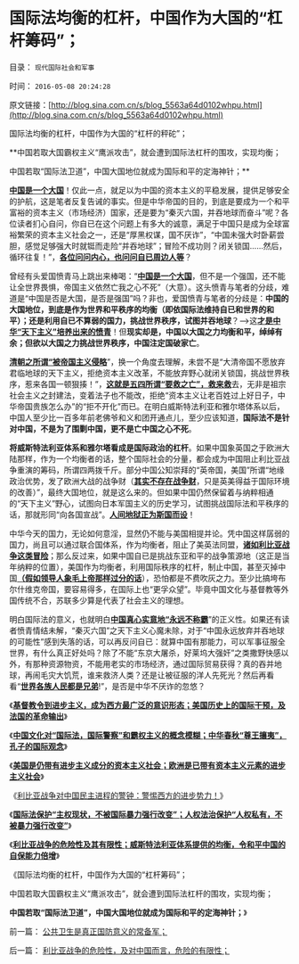 # 国际法均衡的杠杆，中国作为大国的“杠杆筹码”；

目录： `现代国际社会和军事` 

时间： `2016-05-08 20:24:28` 

原文链接：[http://blog.sina.com.cn/s/blog_5563a64d0102whpu.html](http://blog.sina.com.cn/s/blog_5563a64d0102whpu.html)

国际法均衡的杠杆，中国作为大国的“杠杆的秤砣”；

**中国若取大国霸权主义“鹰派攻击”，就会遭到国际法杠杆的围攻，实现均衡；

中国若取“国际法卫道”，中国大国地位就成为国际和平的定海神针；**

[**中国是一个大国**](../../../2009/9/30/中国是一个大国！.md)！仅此一点，就足以为中国的资本主义的平稳发展，提供足够安全的护航，这是笔者反复告诫的事实。但是中华帝国的目的，到底是要成为一个和平富裕的资本主义（市场经济）国家，还是要为“秦灭六国，并吞地球而奋斗”呢？各位读者扪心自问，你自已在这个问题上有多大的诚意，满足于中国只是成为全球富裕繁荣的资本主义社会之一，还是“厚黑权谋，国不厌诈”，“中国未强大时卧薪尝胆，感觉足够强大时就铤而走险“并吞地球”；冒险不成功则？闭关锁国……然后，循环往复！”，[**各位问问内心，也问问自已周边人等**](../../../2009/9/28/中国怀旧复古的乌托邦传统文化.md)？

曾经有头爱国愤青马上跳出来棒喝：“[**中国是一个大国**](http://blog.sina.com.cn/s/blog_cc521dde0102veu3.html)，但不是一个强国，还不能让全世界畏惧，帝国主义依然亡我之心不死”（大意）。这头愤青与笔者的分歧，难道是“中国是否是大国，是否是强国”吗？非也，爱国愤青与笔者的分歧是：**中国的大国地位，到底是作为世界和平秩序的均衡（即依国际法维持自已和世界的和平）；还是利用自已不算弱的国力，挑战世界秩序，试图并吞地球**？——>这[**才是中华“天下主义”培养出来的愤青**](../../../2009/9/29/民族主义可以是卖国手段，爱国与卖国可以逻辑等效.md)！但**现实却是，中国以大国之力均衡和平，绰绰有余；但欲以大国之力挑战世界秩序，中国注定国破家亡**。

[**清朝之所谓“被帝国主义侵略**](../../../2011/1/10/八国联军“被”侵华，北洋政治和东南互保.md)”，换一个角度去理解，未尝不是“大清帝国不愿放弃君临地球的天下主义，拒绝资本主义改革，不能放弃野心就闭关锁国，挑战世界秩序，惹来各国一顿狠揍！”，[**这就是五四所谓“要救之亡”，救来救**](../../../2010/12/26/义和团运动以来的重大错误.md)去，无非是祖宗社会主义之封建法，变着法子也不能改，拒绝“资本主义让老百姓过上好日子，中华帝国贵族怎么办”的“拒不开化”而已。在明白威斯特法利亚和雅尔塔体系以后，中国人至少比一百多年前老佛爷和义和团开通点儿，至少应该知道，**国际法不是针对中国，不是为了围剿中国，更不是亡中国之心不死**。

**将威斯特法利亚体系和雅尔塔看成是国际政治的杠杆**。如果中国象英国之于欧洲大陆那样，作为一个均衡者的话，整个国际社会的分量，都会成为中国阻止利比亚战争重演的筹码，所谓四两拨千斤。部分中国公知崇拜的“英帝国，美国”所谓“地缘政治优势，发了欧洲大战的战争财（[**其实不存在战争财**](http://blog.sina.com.cn/s/blog_14dbd83cd0102vvos.html)，只是英美得益于国际环境的改善）”，最终大国地位，就是这么来的。但如果中国仍然保留着与纳粹相通的“天下主义”野心，试图向日本军国主义的历史学习，试图挑战国际法和平秩序的话，那就形同“向各国宣战”。[**人间地狱正为斯国而设**](../../../2009/12/14/了解“侵略者”痛苦更能理解战争.md)！

中华今天的国力，无论如何意淫，显然仍不能与美国相提并论。凭中国这样孱弱的国力，尚且可以通过联合国体系，作为均衡者，阻止了美英法同盟，[**诸如利比亚战争这类冒险**](../../../2016/3/5/非法无正义，利比亚战争和叙利亚决议.md)；那么反过来，如果中国自已是挑战东亚和平的战争策源地（这正是当年纳粹的位置），美国作为均衡者，利用国际秩序的杠杆，制止中国，甚至灭掉中国[**（假如领导人象毛上帝那样过分的话**](../../../2012/5/20/毛主席把中国带入亡国险境中的战略劣势.md)），恐怕都是不费吹灰之力。至少比搞垮布尔什维克帝国，要容易得多，在国际上也“更孚众望”。毕竟中国文化与基督教等外国传统不合，苏联多少算是代表了社会主义的理想。

明白国际法的意义，也就明白[**中国真心实意地“永远不称霸**](../../../2009/9/29/为什么中国永远不会称霸.md)”的正义性。如果还有读者愤青情结未解，“秦灭六国”之天下主义心魔未除，对于“中国永远放弃并吞地球的可能性”感到失落的话，可以再反问自已：就算中国有那能力，可以军事征服全世界，有什么真正好处吗？除了不能“东京大屠杀，好莱坞大强奸”之类撒野快感以外，有那种资源物资，不能用老实的市场经济，通过国际贸易获得？真的吞并地球，再闹毛灾大饥荒，谁来救济人类？还是让被征服的洋人先死光？然后再看看“[**世界各族人民都是兄弟**](../../../2010/3/20/马丁神父定律：“合法侵犯人权”无赢家.md)!”，是否是中华不厌诈的忽悠？

《[**基督教令到进步主义，成为西方最广泛的意识形态；美国历史上的国际干预，及法国的革命输出**](../../../2016/5/2/基督教令到进步主义，成为西方最广泛的意识形态.md)》

《[**中国文化对“国际法，国际警察”和霸权主义的概念模糊；中华春秋“尊王攘夷”，孔子的国际观念**](../../../2016/5/3/中国文化对“国际法，国际警察”和霸权主义的概念模糊；.md)》

《[**美国是仍带有进步主义成分的资本主义社会；欧洲是已带有资本主义元素的进步主义社会**](../../../2016/5/4/美国若是国际警察，就不是霸权主义，门罗宣言的两个阶段；.md)》

《[利比亚战争对中国民主进程的警钟：警惕西方的进步势力！](../../../2016/5/5/利比亚战争对中国民主的警钟：警惕西方的进步势力！.md)》

《[**国际法保护“主权现状，不被国际暴力强行改变”；人权法治保护“人权私有，不被暴力强行改变”**](../../../2016/5/6/国际法的均衡体系，阻止了“帝国主义亡我之心”.md)》

《[**利比亚战争的危险性及其有限性；威斯特法利亚体系提供的均衡，令和平中国的自保能力倍增**](../../../2016/5/7/利比亚战争的危险性，及对中国而言，危险的有限性；.md)》

《国际法均衡的杠杆，中国作为大国的“杠杆筹码”；

中国若取大国霸权主义“鹰派攻击”，就会遭到国际法杠杆的围攻，实现均衡；

**中国若取“国际法卫道”，中国大国地位就成为国际和平的定海神针；**》

前一篇： [公共卫生是真正国防意义的常备军；](../../../2016/5/24/公共卫生是真正国防意义的常备军；.md)

后一篇： [利比亚战争的危险性，及对中国而言，危险的有限性；](../../../2016/5/7/利比亚战争的危险性，及对中国而言，危险的有限性；.md)

